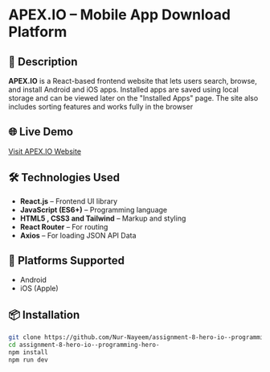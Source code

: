 # APEX.IO – Mobile App Download Platform

## 🚀 Description

**APEX.IO** is a React-based frontend website that lets users search, browse, and install Android and iOS apps. Installed apps are saved using local storage and can be viewed later on the "Installed Apps" page. The site also includes sorting features and works fully in the browser

## 🌐 Live Demo

<a href="https://apex-io-nur-nayeem.pages.dev/apps">Visit APEX.IO Website</a>

## 🛠 Technologies Used

- **React.js** – Frontend UI library
- **JavaScript (ES6+)** – Programming language
- **HTML5 , CSS3 and Tailwind** – Markup and styling
- **React Router** – For routing
- **Axios** – For loading JSON API Data

## 📱 Platforms Supported

- Android
- iOS (Apple)

## 📦 Installation

```bash
git clone https://github.com/Nur-Nayeem/assignment-8-hero-io--programming-hero-.git
cd assignment-8-hero-io--programming-hero-
npm install
npm run dev
```
